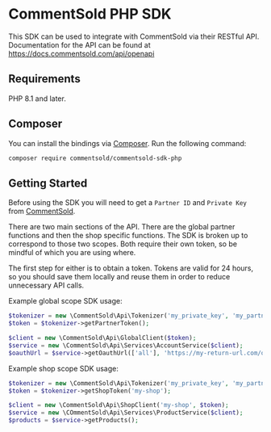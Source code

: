 # CommentSold PHP SDK

This SDK can be used to integrate with CommentSold via their RESTful API. Documentation
for the API can be found at https://docs.commentsold.com/api/openapi

## Requirements
PHP 8.1 and later.

## Composer
You can install the bindings via [Composer](http://getcomposer.org/). Run the following command:

```bash
composer require commentsold/commentsold-sdk-php
```

## Getting Started

Before using the SDK you will need to get a `Partner ID` and `Private Key` from [CommentSold](https://commentsold.com).

There are two main sections of the API. There are the global partner functions and then the shop specific functions.
The SDK is broken up to correspond to those two scopes. Both require their own token, so be mindful of which you are using where.

The first step for either is to obtain a token. Tokens are valid for 24 hours, so you should save them locally and reuse them in order to reduce unnecessary API calls.

Example global scope SDK usage:
```php
$tokenizer = new \CommentSold\Api\Tokenizer('my_private_key', 'my_partner_id');
$token = $tokenizer->getPartnerToken();

$client = new \CommentSold\Api\GlobalClient($token);
$service = new \CommentSold\Api\Services\AccountService($client);
$oauthUrl = $service->getOauthUrl(['all'], 'https://my-return-url.com/oauth');
```

Example shop scope SDK usage:
```php
$tokenizer = new \CommentSold\Api\Tokenizer('my_private_key', 'my_partner_id');
$token = $tokenizer->getShopToken('my-shop');

$client = new \CommentSold\Api\ShopClient('my-shop', $token);
$service = new \COmmentSold\Api\Services\ProductService($client);
$products = $service->getProducts();
```
